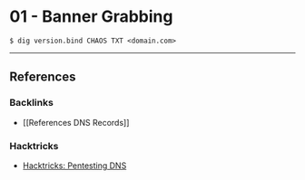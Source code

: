 # 01 - Banner Grabbing

```
$ dig version.bind CHAOS TXT <domain.com>
```

---
## References

### Backlinks

- [[References DNS Records]]

### Hacktricks

- [Hacktricks: Pentesting DNS](https://book.hacktricks.wiki/en/network-services-pentesting/pentesting-dns.html)
